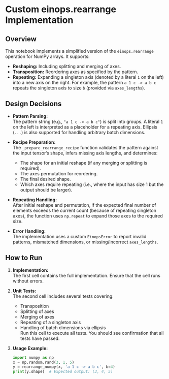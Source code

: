 # Custom einops.rearrange Implementation

## Overview

This notebook implements a simplified version of the `einops.rearrange` operation for NumPy arrays. It supports:
- **Reshaping:** Including splitting and merging of axes.
- **Transposition:** Reordering axes as specified by the pattern.
- **Repeating:** Expanding a singleton axis (denoted by a literal `1` on the left) into a new axis on the right. For example, the pattern `a 1 c -> a b c` repeats the singleton axis to size `b` (provided via `axes_lengths`).

## Design Decisions

- **Pattern Parsing:**  
  The pattern string (e.g., `"a 1 c -> a b c"`) is split into groups. A literal `1` on the left is interpreted as a placeholder for a repeating axis. Ellipsis (`...`) is also supported for handling arbitrary batch dimensions.
  
- **Recipe Preparation:**  
  The `_prepare_rearrange_recipe` function validates the pattern against the input tensor’s shape, infers missing axis lengths, and determines:
  - The shape for an initial reshape (if any merging or splitting is required).
  - The axes permutation for reordering.
  - The final desired shape.
  - Which axes require repeating (i.e., where the input has size 1 but the output should be larger).

- **Repeating Handling:**  
  After initial reshape and permutation, if the expected final number of elements exceeds the current count (because of repeating singleton axes), the function uses `np.repeat` to expand those axes to the required size.

- **Error Handling:**  
  The implementation uses a custom `EinopsError` to report invalid patterns, mismatched dimensions, or missing/incorrect `axes_lengths`.

## How to Run

1. **Implementation:**  
   The first cell contains the full implementation. Ensure that the cell runs without errors.

2. **Unit Tests:**  
   The second cell includes several tests covering:
   - Transposition
   - Splitting of axes
   - Merging of axes
   - Repeating of a singleton axis
   - Handling of batch dimensions via ellipsis  
   Run this cell to execute all tests. You should see confirmation that all tests have passed.

3. **Usage Example:**  
   ```python
   import numpy as np
   x = np.random.rand(3, 1, 5)
   y = rearrange_numpy(x, 'a 1 c -> a b c', b=4)
   print(y.shape)  # Expected output: (3, 4, 5)
